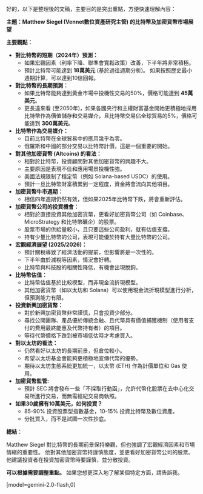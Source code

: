 好的，以下是整理後的文稿，主要目的是突出重點，方便快速理解內容：

**主題：Matthew Siegel (Vennet數位資產研究主管) 的比特幣及加密貨幣市場展望**

**主要觀點：**

*   **對比特幣的短期（2024年）預測：**
    *   如果宏觀因素（利率下降、聯準會寬鬆政策）改善，下半年將非常積極。
    *   預計比特幣可能達到 **18萬美元** (基於過往週期分析)。 如果按照歷史最小週期計算，可以達到10倍回報。
*   **對比特幣的長期預測：**
    *   如果比特幣能夠達到黃金市場中投機性交易的50%，價格可能達到 **45萬美元**。
    *   更長遠來看 (至2050年)，如果各國央行和主權財富基金開始更積極地採用比特幣作為價值儲存和交易媒介，且比特幣交易佔全球貿易的5%，價格可能達到 **300萬美元**。
*   **比特幣作為交易媒介：**
    *   目前比特幣在全球貿易中的應用幾乎為零。
    *   俄羅斯和中國的部分交易以比特幣計價，這是一個重要的開始。
*   **對其他加密貨幣 (Altcoins) 的看法：**
    *   相對於比特幣，投資顧問對其他加密貨幣的興趣不大。
    *   主要原因是表現不佳和應用場景投機性強。
    *   美國法規限制了穩定幣（例如 Solana-based USDC）的使用。
    *   預計一旦比特幣財富積累到一定程度，資金將會流向其他項目。
*   **加密貨幣牛市週期：**
    *   相信四年週期仍然有效，但如果2025年比特幣下跌，將會重新評估。
*   **加密貨幣公司的投資機會：**
    *   相對於直接投資其他加密貨幣，更看好加密貨幣公司（如 Coinbase、MicroStrategy 和比特幣礦企）的股票。
    *   股票市場的供給量較小，且只要這些公司盈利，就有估值支撐。
    *   持有少量比特幣的公司，表現可能優於持有大量比特幣的公司。
*   **宏觀經濟展望 (2025/2026)：**
    *   預計關稅導致了經濟活動的提前，但影響將是一次性的。
    *   下半年由於減稅等因素，情況會好轉。
    *   比特幣與科技股的相關性降低，有機會出現脫鉤。
*   **比特幣估值：**
    *   比特幣估值基於比較模型，而非現金流折現模型。
    *   其他加密貨幣（如以太坊和 Solana）可以使用現金流折現模型進行分析，但預測能力有限。
*   **投資新興加密貨幣：**
    *   對於新興加密貨幣非常謹慎，只會投資少部分。
    *   尋找公開團隊、產品優於傳統金融、且代幣具有價值捕獲機制（使用者支付的費用最終能惠及代幣持有者）的項目。
    *   等待代幣價格下跌到被市場低估時才考慮買入。
*   **對以太坊的看法：**
    *   仍然看好以太坊的長期前景，但倉位較小。
    *   希望以太坊基金會能夠更積極地宣傳代幣的優勢。
    *   期待以太坊生態系統更加統一，以太幣 (ETH) 作為計價單位和 Gas 使用。
*   **加密貨幣監管:**
    *   預計 SEC 將會發布一些「不採取行動函」，允許代幣化股票在去中心化交易所進行交易，而無需經紀交易商執照。
*   **如果30歲擁有10萬美元，如何投資？**
    *   85-90% 投資股票型指數基金，10-15% 投資比特幣及數位資產。
    *   分批買入，而不是試圖一次性抄底。

**總結：**

Matthew Siegel 對比特幣的長期前景保持樂觀，但也強調了宏觀經濟因素和市場情緒的重要性。 他對其他加密貨幣持謹慎態度，並更看好加密貨幣公司的股票。 他建議投資者在投資加密貨幣時要謹慎，並分散投資。

**可以根據需要調整重點。** 如果您想更深入地了解某個特定方面，請告訴我。

[model=gemini-2.0-flash,0]
